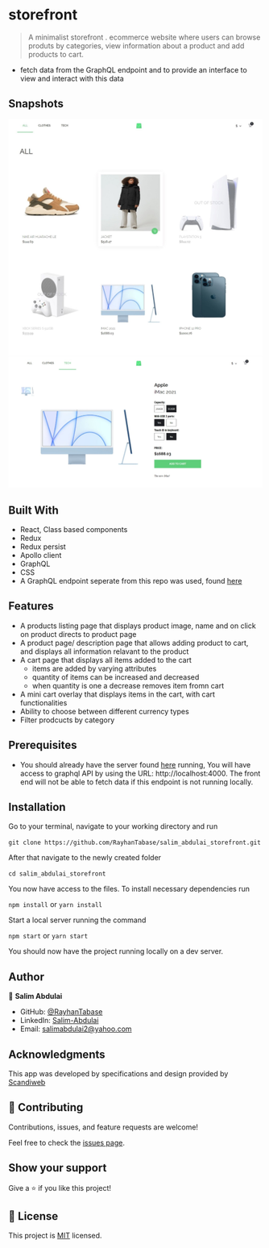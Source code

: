 # storefront
> A minimalist storefront . ecommerce website where users can browse produts by categories, view information about a product and add products to cart.
 - fetch data from the GraphQL endpoint and to provide an interface to view and interact with this data

## Snapshots
![preview](./snapshots/pl.jpeg)
![preview](./snapshots/desc1.jpeg)


## Built With
- React, Class based components
- Redux
- Redux persist
- Apollo client
- GraphQL
- CSS
- A GraphQL endpoint seperate from this repo was used, found [here](https://github.com/scandiweb/junior-react-endpoint)

## Features
- A products listing page that displays product image, name and on click on product directs to product page
- A product page/ description page that allows adding product to cart, and displays all information relavant to the product
- A cart page that displays all items added to the cart
    - items are added by varying attributes
    - quantity of items can be increased and decreased
    - when quantity is one a decrease removes item fromn cart
- A mini cart overlay that displays items in the cart, with cart functionalities
- Ability to choose between different currency types
- Filter prodcucts by category 

## Prerequisites
- You should already have the server found [here](https://github.com/scandiweb/junior-react-endpoint) running, You will have access to graphql API by using the URL: http://localhost:4000. The front end will not be able to fetch data if this endpoint is not running locally.

## Installation

Go to your terminal, navigate to your working directory and run

`git clone https://github.com/RayhanTabase/salim_abdulai_storefront.git`

After that navigate to the newly created folder

`cd salim_abdulai_storefront`

You now have access to the files.
To install necessary dependencies run

`npm install` or `yarn install`

Start a local server running the command

`npm start` or `yarn start`

You should now have the project running locally on a dev server.

## Author

👤 **Salim Abdulai**

- GitHub: [@RayhanTabase](https://github.com/RayhanTabase)
- LinkedIn: [Salim-Abdulai](https://linkedin.com/in/salimabdulai)
- Email: salimabdulai2@yahoo.com

## Acknowledgments

This app was developed by specifications and design provided by  [Scandiweb](https://scandiweb.com)

## 🤝 Contributing

Contributions, issues, and feature requests are welcome!

Feel free to check the [issues page](../../issues/).

## Show your support

Give a ⭐️ if you like this project!

## 📝 License

This project is [MIT](./MIT.md) licensed.
